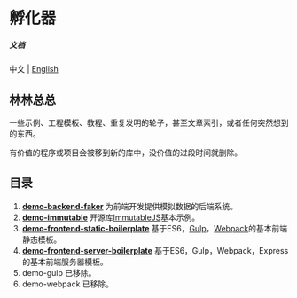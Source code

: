 # 孵化器

##### 文档

中文 | [English][1]

## 林林总总

一些示例、工程模板、教程、重复发明的轮子，甚至文章索引，或者任何突然想到的东西。

有价值的程序或项目会被移到新的库中，没价值的过段时间就删除。

## 目录

1. **[demo-backend-faker][2]** 为前端开发提供模拟数据的后端系统。
2. **[demo-immutable][3]** 开源库[ImmutableJS](https://facebook.github.io/immutable-js/)基本示例。
3. **[demo-frontend-static-boilerplate][4]** 基于ES6，[Gulp](http://gulpjs.com/)，[Webpack](https://webpack.github.io/)的基本前端静态模板。
4. **[demo-frontend-server-boilerplate][5]** 基于ES6，Gulp，Webpack，Express的基本前端服务器模板。
5. demo-gulp 已移除。
6. demo-webpack 已移除。

[1]: https://github.com/oychao/incubator
[2]: https://github.com/oychao/incubator/tree/master/demo-backend-faker
[3]: https://github.com/oychao/incubator/tree/master/demo-immutable
[4]: https://github.com/oychao/incubator/tree/master/demo-frontend-static-boilerplate
[5]: https://github.com/oychao/incubator/tree/master/demo-frontend-server-boilerplate